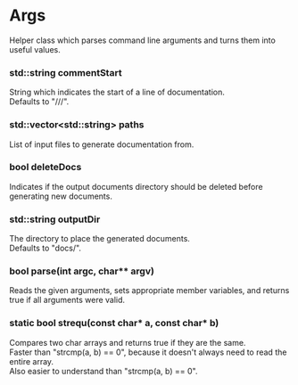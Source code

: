 # Args
Helper class which parses command line arguments and turns them into useful values.

### std::string commentStart
String which indicates the start of a line of documentation.<br>
Defaults to "///".

### std::vector\<std::string\> paths
List of input files to generate documentation from.

### bool deleteDocs
Indicates if the output documents directory should be deleted before generating new documents.

### std::string outputDir
The directory to place the generated documents.<br>
Defaults to "docs/".

### bool parse(int argc, char\*\* argv)
Reads the given arguments, sets appropriate member variables,
and returns true if all arguments were valid.

### static bool strequ(const char\* a, const char\* b)
Compares two char arrays and returns true if they are the same.<br>
Faster than "strcmp(a, b) == 0", because it doesn't always need to read the entire array.<br>
Also easier to understand than "strcmp(a, b) == 0".

